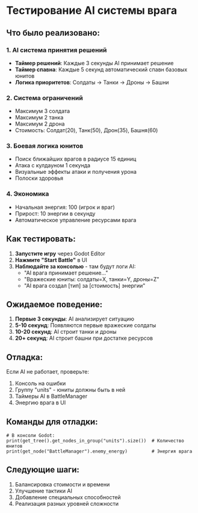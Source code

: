 # Тестирование AI системы врага

## Что было реализовано:

### 1. AI система принятия решений
- **Таймер решений**: Каждые 3 секунды AI принимает решение
- **Таймер спавна**: Каждые 5 секунд автоматический спавн базовых юнитов
- **Логика приоритетов**: Солдаты → Танки → Дроны → Башни

### 2. Система ограничений
- Максимум 3 солдата
- Максимум 2 танка  
- Максимум 2 дрона
- Стоимость: Солдат(20), Танк(50), Дрон(35), Башня(60)

### 3. Боевая логика юнитов
- Поиск ближайших врагов в радиусе 15 единиц
- Атака с кулдауном 1 секунда
- Визуальные эффекты атаки и получения урона
- Полоски здоровья

### 4. Экономика
- Начальная энергия: 100 (игрок и враг)
- Прирост: 10 энергии в секунду
- Автоматическое управление ресурсами врага

## Как тестировать:

1. **Запустите игру** через Godot Editor
2. **Нажмите "Start Battle"** в UI
3. **Наблюдайте за консолью** - там будут логи AI:
   - "AI врага принимает решение..."
   - "Вражеские юниты: солдаты=X, танки=Y, дроны=Z"
   - "AI врага создал [тип] за [стоимость] энергии"

## Ожидаемое поведение:

1. **Первые 3 секунды**: AI анализирует ситуацию
2. **5-10 секунд**: Появляются первые вражеские солдаты
3. **10-20 секунд**: AI строит танки и дроны
4. **20+ секунд**: AI строит башни при достатке ресурсов

## Отладка:

Если AI не работает, проверьте:
1. Консоль на ошибки
2. Группу "units" - юниты должны быть в ней
3. Таймеры AI в BattleManager
4. Энергию врага в UI

## Команды для отладки:

```gdscript
# В консоли Godot:
print(get_tree().get_nodes_in_group("units").size())  # Количество юнитов
print(get_node("BattleManager").enemy_energy)         # Энергия врага
```

## Следующие шаги:

1. Балансировка стоимости и времени
2. Улучшение тактики AI
3. Добавление специальных способностей
4. Реализация разных уровней сложности 